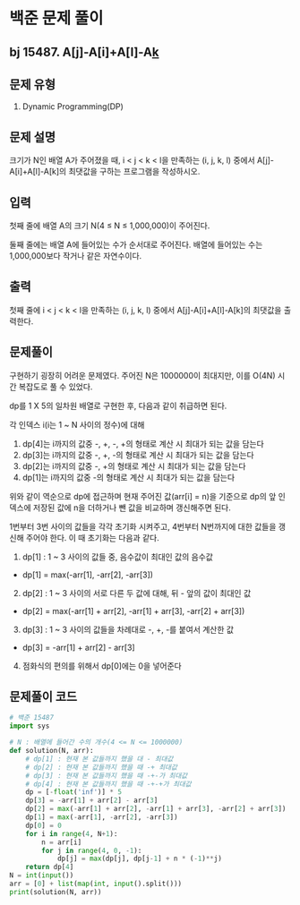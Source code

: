 # 백준 문제 풀이

## bj 15487. A[j]-A[i]+A[l]-A[k](2025-07-26)

## 문제 유형

1. Dynamic Programming(DP)

## 문제 설명

크기가 N인 배열 A가 주어졌을 때, i < j < k < l을 만족하는 (i, j, k, l) 중에서 A[j]-A[i]+A[l]-A[k]의 최댓값을 구하는 프로그램을 작성하시오.

## 입력

첫째 줄에 배열 A의 크기 N(4 ≤ N ≤ 1,000,000)이 주어진다.

둘째 줄에는 배열 A에 들어있는 수가 순서대로 주어진다. 배열에 들어있는 수는 1,000,000보다 작거나 같은 자연수이다.

## 출력

첫째 줄에 i < j < k < l을 만족하는 (i, j, k, l) 중에서 A[j]-A[i]+A[l]-A[k]의 최댓값을 출력한다.

## 문제풀이

구현하기 굉장히 어려운 문제였다. 주어진 N은 1000000이 최대지만, 이를 O(4N) 시간 복잡도로 풀 수 있었다.

dp를 1 X 5의 일차원 배열로 구현한 후, 다음과 같이 취급하면 된다.

각 인덱스 i(i는 1 ~ N 사이의 정수)에 대해

1. dp[4]는 i까지의 값중 -, +, -, +의 형태로 계산 시 최대가 되는 값을 담는다
2. dp[3]는 i까지의 값중 -, +, -의 형태로 계산 시 최대가 되는 값을 담는다
3. dp[2]는 i까지의 값중 -, +의 형태로 계산 시 최대가 되는 값을 담는다
4. dp[1]는 i까지의 값중 -의 형태로 계산 시 최대가 되는 값을 담는다

위와 같이 역순으로 dp에 접근하며 현재 주어진 값(arr[i] = n)을 기준으로 dp의 앞 인덱스에 저장된 값에 n을 더하거나 뺀 값을 비교하며 갱신해주면 된다.

1번부터 3번 사이의 값들을 각각 초기화 시켜주고, 4번부터 N번까지에 대한 값들을 갱신해 주어야 한다. 이 때 초기화는 다음과 같다.

1. dp[1] : 1 ~ 3 사이의 값들 중, 음수값이 최대인 값의 음수값

- dp[1] = max(-arr[1], -arr[2], -arr[3])

2. dp[2] : 1 ~ 3 사이의 서로 다른 두 값에 대해, 뒤 - 앞의 값이 최대인 값

- dp[2] = max(-arr[1] + arr[2], -arr[1] + arr[3], -arr[2] + arr[3])

3. dp[3] : 1 ~ 3 사이의 값들을 차례대로 -, +, -를 붙여서 계산한 값

- dp[3] = -arr[1] + arr[2] - arr[3]

4. 점화식의 편의를 위해서 dp[0]에는 0을 넣어준다

## 문제풀이 코드

```python
# 백준 15487
import sys

# N : 배열에 들어간 수의 개수(4 <= N <= 1000000)
def solution(N, arr):
    # dp[1] : 현재 본 값들까지 했을 대 - 최대값
    # dp[2] : 현재 본 값들까지 했을 때 -+ 최대값
    # dp[3] : 현재 본 값들까지 했을 때 -+-가 최대값
    # dp[4] : 현재 본 값들까지 했을 때 -+-+가 최대값
    dp = [-float('inf')] * 5
    dp[3] = -arr[1] + arr[2] - arr[3]
    dp[2] = max(-arr[1] + arr[2], -arr[1] + arr[3], -arr[2] + arr[3])
    dp[1] = max(-arr[1], -arr[2], -arr[3])
    dp[0] = 0
    for i in range(4, N+1):
        n = arr[i]
        for j in range(4, 0, -1):
            dp[j] = max(dp[j], dp[j-1] + n * (-1)**j)
    return dp[4]
N = int(input())
arr = [0] + list(map(int, input().split()))
print(solution(N, arr))
```

```java


```
